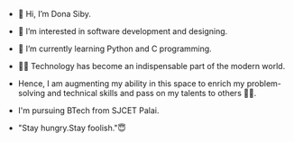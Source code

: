 - 👋 Hi, I’m Dona Siby.
- 👀 I’m interested in software development and designing.
- 🌱 I’m currently learning Python and C programming.


- 🙌🏼 Technology has become an indispensable part of the modern world.
- Hence, I am augmenting my ability in this space to enrich my problem-solving and technical skills and pass on my talents to others ✌🏻.

- I'm pursuing BTech from SJCET Palai.

- "Stay hungry.Stay foolish."😇



<!---
DonaSiby/DonaSiby is a ✨ special ✨ repository because its `README.md` (this file) appears on your GitHub profile.
You can click the Preview link to take a look at your changes.
--->
